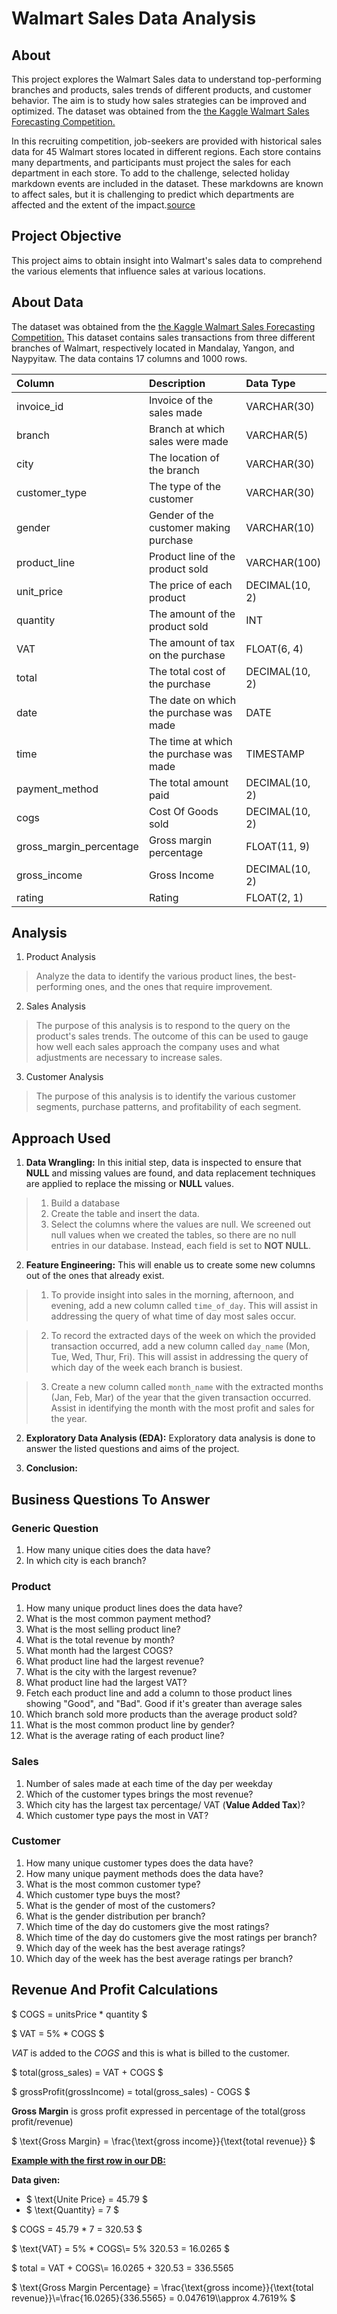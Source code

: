 # Walmart Sales Data Analysis

## About

This project explores the Walmart Sales data to understand top-performing branches and products, sales trends of different products, and customer behavior. The aim is to study how sales strategies can be improved and optimized. The dataset was obtained from the [the Kaggle Walmart Sales Forecasting Competition.](https://www.kaggle.com/c/walmart-recruiting-store-sales-forecasting)

In this recruiting competition, job-seekers are provided with historical sales data for 45 Walmart stores located in different regions. Each store contains many departments, and participants must project the sales for each department in each store. To add to the challenge, selected holiday markdown events are included in the dataset. These markdowns are known to affect sales, but it is challenging to predict which departments are affected and the extent of the impact.[source](https://www.kaggle.com/c/walmart-recruiting-store-sales-forecastin)

## Project Objective

This project aims to obtain insight into Walmart's sales data to comprehend the various elements that influence sales at various locations.

## About Data

The dataset was obtained from the [the Kaggle Walmart Sales Forecasting Competition.](https://www.kaggle.com/c/walmart-recruiting-store-sales-forecasting) This dataset contains sales transactions from three different branches of Walmart, respectively located in Mandalay, Yangon, and Naypyitaw. The data contains 17 columns and 1000 rows.

| Column                  | Description                             | Data Type      |
| :---------------------- | :-------------------------------------- | :------------- |
| invoice_id              | Invoice of the sales made               | VARCHAR(30)    |
| branch                  | Branch at which sales were made         | VARCHAR(5)     |
| city                    | The location of the branch              | VARCHAR(30)    |
| customer_type           | The type of the customer                | VARCHAR(30)    |
| gender                  | Gender of the customer making purchase  | VARCHAR(10)    |
| product_line            | Product line of the product sold        | VARCHAR(100)   |
| unit_price              | The price of each product               | DECIMAL(10, 2) |
| quantity                | The amount of the product sold          | INT            |
| VAT                 | The amount of tax on the purchase       | FLOAT(6, 4)    |
| total                   | The total cost of the purchase          | DECIMAL(10, 2) |
| date                    | The date on which the purchase was made | DATE           |
| time                    | The time at which the purchase was made | TIMESTAMP      |
| payment_method                 | The total amount paid                   | DECIMAL(10, 2) |
| cogs                    | Cost Of Goods sold                      | DECIMAL(10, 2) |
| gross_margin_percentage | Gross margin percentage                 | FLOAT(11, 9)   |
| gross_income            | Gross Income                            | DECIMAL(10, 2) |
| rating                  | Rating                                  | FLOAT(2, 1)    |

## Analysis 

1. Product Analysis

> Analyze the data to identify the various product lines, the best-performing ones, and the ones that require improvement.

2. Sales Analysis

> The purpose of this analysis is to respond to the query on the product's sales trends. The outcome of this can be used to gauge how well each sales approach the company uses and what adjustments are necessary to increase sales.

3. Customer Analysis

> The purpose of this analysis is to identify the various customer segments, purchase patterns, and profitability of each segment.

## Approach Used

1. **Data Wrangling:** In this initial step, data is inspected to ensure that **NULL** and missing values are found, and data replacement techniques are applied to replace the missing or **NULL** values.

> 1. Build a database
> 2. Create the table and insert the data.
> 3. Select the columns where the values are null. We screened out null values when we created the tables, so there are no null entries in our database. Instead, each field is set to **NOT NULL**.

2. **Feature Engineering:** This will enable us to create some new columns out of the ones that already exist.

> 1. To provide insight into sales in the morning, afternoon, and evening, add a new column called `time_of_day`. This will assist in addressing the query of what time of day most sales occur.

> 2. To record the extracted days of the week on which the provided transaction occurred, add a new column called `day_name` (Mon, Tue, Wed, Thur, Fri). This will assist in addressing the query of which day of the week each branch is busiest.

> 3. Create a new column called `month_name` with the extracted months (Jan, Feb, Mar) of the year that the given transaction occurred. Assist in identifying the month with the most profit and sales for the year.

2. **Exploratory Data Analysis (EDA):** Exploratory data analysis is done to answer the listed questions and aims of the project.

3. **Conclusion:**

## Business Questions To Answer

### Generic Question

1. How many unique cities does the data have?
2. In which city is each branch?

### Product

1. How many unique product lines does the data have?
2. What is the most common payment method?
3. What is the most selling product line?
4. What is the total revenue by month?
5. What month had the largest COGS?
6. What product line had the largest revenue?
5. What is the city with the largest revenue?
6. What product line had the largest VAT?
7. Fetch each product line and add a column to those product lines showing "Good", and "Bad". Good if it's greater than average sales
8. Which branch sold more products than the average product sold?
9. What is the most common product line by gender?
12. What is the average rating of each product line?

### Sales

1. Number of sales made at each time of the day per weekday
2. Which of the customer types brings the most revenue?
3. Which city has the largest tax percentage/ VAT (**Value Added Tax**)?
4. Which customer type pays the most in VAT?

### Customer

1. How many unique customer types does the data have?
2. How many unique payment methods does the data have?
3. What is the most common customer type?
4. Which customer type buys the most?
5. What is the gender of most of the customers?
6. What is the gender distribution per branch?
7. Which time of the day do customers give the most ratings?
8. Which time of the day do customers give the most ratings per branch?
9. Which day of the week has the best average ratings?
10. Which day of the week has the best average ratings per branch?


## Revenue And Profit Calculations

$ COGS = unitsPrice * quantity $

$ VAT = 5\% * COGS $

$VAT$ is added to the $COGS$ and this is what is billed to the customer.

$ total(gross_sales) = VAT + COGS $

$ grossProfit(grossIncome) = total(gross_sales) - COGS $

**Gross Margin** is gross profit expressed in percentage of the total(gross profit/revenue)

$ \text{Gross Margin} = \frac{\text{gross income}}{\text{total revenue}} $

<u>**Example with the first row in our DB:**</u>

**Data given:**

- $ \text{Unite Price} = 45.79 $
- $ \text{Quantity} = 7 $

$ COGS = 45.79 * 7 = 320.53 $

$ \text{VAT} = 5\% * COGS\\= 5\%  320.53 = 16.0265 $

$ total = VAT + COGS\\= 16.0265 + 320.53 = $336.5565$

$ \text{Gross Margin Percentage} = \frac{\text{gross income}}{\text{total revenue}}\\=\frac{16.0265}{336.5565} = 0.047619\\\approx 4.7619\% $

